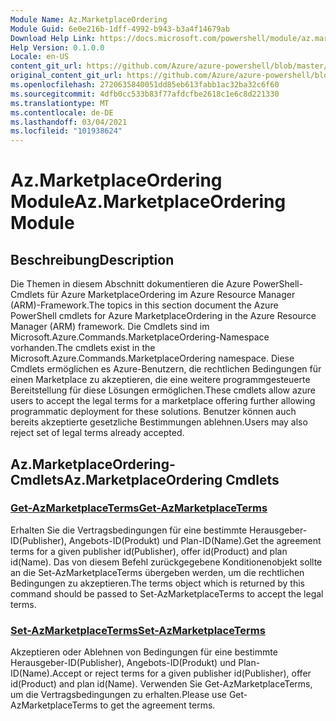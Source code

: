 ```yaml
---
Module Name: Az.MarketplaceOrdering
Module Guid: 6e0e216b-1dff-4992-b943-b3a4f14679ab
Download Help Link: https://docs.microsoft.com/powershell/module/az.marketplaceordering
Help Version: 0.1.0.0
Locale: en-US
content_git_url: https://github.com/Azure/azure-powershell/blob/master/src/MarketplaceOrdering/MarketplaceOrdering/help/Az.MarketplaceOrdering.md
original_content_git_url: https://github.com/Azure/azure-powershell/blob/master/src/MarketplaceOrdering/MarketplaceOrdering/help/Az.MarketplaceOrdering.md
ms.openlocfilehash: 2720635840051dd85eb613fabb1ac32ba32c6f60
ms.sourcegitcommit: 4dfb0cc533b83f77afdcfbe2618c1e6c8d221330
ms.translationtype: MT
ms.contentlocale: de-DE
ms.lasthandoff: 03/04/2021
ms.locfileid: "101938624"
---
```

# <span data-ttu-id="26298-101">Az.MarketplaceOrdering Module</span><span class="sxs-lookup"><span data-stu-id="26298-101">Az.MarketplaceOrdering Module</span></span>
## <span data-ttu-id="26298-102">Beschreibung</span><span class="sxs-lookup"><span data-stu-id="26298-102">Description</span></span>
<span data-ttu-id="26298-103">Die Themen in diesem Abschnitt dokumentieren die Azure PowerShell-Cmdlets für Azure MarketplaceOrdering im Azure Resource Manager (ARM)-Framework.</span><span class="sxs-lookup"><span data-stu-id="26298-103">The topics in this section document the Azure PowerShell cmdlets for Azure MarketplaceOrdering in the Azure Resource Manager (ARM) framework.</span></span> <span data-ttu-id="26298-104">Die Cmdlets sind im Microsoft.Azure.Commands.MarketplaceOrdering-Namespace vorhanden.</span><span class="sxs-lookup"><span data-stu-id="26298-104">The cmdlets exist in the Microsoft.Azure.Commands.MarketplaceOrdering namespace.</span></span> <span data-ttu-id="26298-105">Diese Cmdlets ermöglichen es Azure-Benutzern, die rechtlichen Bedingungen für einen Marketplace zu akzeptieren, die eine weitere programmgesteuerte Bereitstellung für diese Lösungen ermöglichen.</span><span class="sxs-lookup"><span data-stu-id="26298-105">These cmdlets allow azure users to accept the legal terms for a marketplace offering further allowing programmatic deployment for these solutions.</span></span> <span data-ttu-id="26298-106">Benutzer können auch bereits akzeptierte gesetzliche Bestimmungen ablehnen.</span><span class="sxs-lookup"><span data-stu-id="26298-106">Users may also reject set of legal terms already accepted.</span></span>

## <span data-ttu-id="26298-107">Az.MarketplaceOrdering-Cmdlets</span><span class="sxs-lookup"><span data-stu-id="26298-107">Az.MarketplaceOrdering Cmdlets</span></span>
### [<span data-ttu-id="26298-108">Get-AzMarketplaceTerms</span><span class="sxs-lookup"><span data-stu-id="26298-108">Get-AzMarketplaceTerms</span></span>](Get-AzMarketplaceTerms.md)
<span data-ttu-id="26298-109">Erhalten Sie die Vertragsbedingungen für eine bestimmte Herausgeber-ID(Publisher), Angebots-ID(Produkt) und Plan-ID(Name).</span><span class="sxs-lookup"><span data-stu-id="26298-109">Get the agreement terms for a given publisher id(Publisher), offer id(Product) and plan id(Name).</span></span> <span data-ttu-id="26298-110">Das von diesem Befehl zurückgegebene Konditionenobjekt sollte an die Set-AzMarketplaceTerms übergeben werden, um die rechtlichen Bedingungen zu akzeptieren.</span><span class="sxs-lookup"><span data-stu-id="26298-110">The terms object which is returned by this command should be passed to Set-AzMarketplaceTerms to accept the legal terms.</span></span>

### [<span data-ttu-id="26298-111">Set-AzMarketplaceTerms</span><span class="sxs-lookup"><span data-stu-id="26298-111">Set-AzMarketplaceTerms</span></span>](Set-AzMarketplaceTerms.md)
<span data-ttu-id="26298-112">Akzeptieren oder Ablehnen von Bedingungen für eine bestimmte Herausgeber-ID(Publisher), Angebots-ID(Produkt) und Plan-ID(Name).</span><span class="sxs-lookup"><span data-stu-id="26298-112">Accept or reject terms for a given publisher id(Publisher), offer id(Product) and plan id(Name).</span></span> <span data-ttu-id="26298-113">Verwenden Sie Get-AzMarketplaceTerms, um die Vertragsbedingungen zu erhalten.</span><span class="sxs-lookup"><span data-stu-id="26298-113">Please use Get-AzMarketplaceTerms to get the agreement terms.</span></span>

